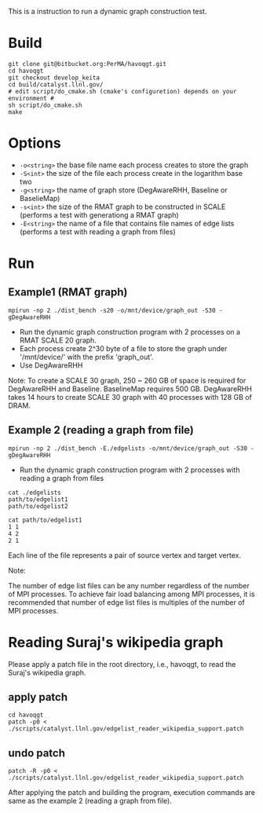 This is a instruction to run a dynamic graph construction test.

# Build
```
git clone git@bitbucket.org:PerMA/havoqgt.git
cd havoqgt
git checkout develop_keita
cd build/catalyst.llnl.gov/
# edit script/do_cmake.sh (cmake's configuretion) depends on your environment #
sh script/do_cmake.sh
make
```

# Options
+ `-o<string>`
	the base file name each process creates to store the graph
+ `-S<int>`
	the size of the file each process create in the logarithm base two
+ `-g<string>`
	the name of  graph store (DegAwareRHH, Baseline or BaselieMap)
+ `-s<int>`
	the size of the RMAT graph to be constructed in SCALE (performs a test with generationg a RMAT graph)
+ `-E<string>`
	the name of a file that contains file names of edge lists (performs a test with reading a graph from files)

# Run
## Example1 (RMAT graph)
```
mpirun -np 2 ./dist_bench -s20 -o/mnt/device/graph_out -S30 -gDegAwareRHH
```

* Run the dynamic graph construction program with 2 processes on a RMAT SCALE 20 graph.
* Each process create 2^30 byte of a file to store the graph under '/mnt/device/' with the prefix 'graph_out'.
* Use DegAwareRHH

Note: 
To create a SCALE 30 graph, 250 ~ 260 GB of space is required for DegAwareRHH and Baseline. BaselineMap requires 500 GB.
DegAwareRHH takes 14 hours to create SCALE 30 graph with 40 processes with 128 GB of DRAM.

## Example 2 (reading a graph from file)
```
mpirun -np 2 ./dist_bench -E./edgelists -o/mnt/device/graph_out -S30 -gDegAwareRHH
```
* Run the dynamic graph construction program with 2 processes with reading a graph from files
```
cat ./edgelists
path/to/edgelist1
path/to/edgelist2

cat path/to/edgelist1
1 1
4 2
2 1
```
Each line of the file represents a pair of source vertex and target vertex.

Note:

The number of edge list files can be any number regardless of the number of MPI processes.
To achieve fair load balancing among MPI processes, it is recommended that number of edge list files is multiples of the number of MPI processes.

# Reading Suraj's wikipedia graph
Please apply a patch file in the root directory, i.e., havoqgt, to read the Suraj's wikipedia graph.
## apply patch
```
cd havoqgt
patch -p0 < ./scripts/catalyst.llnl.gov/edgelist_reader_wikipedia_support.patch
```
## undo patch
```
patch -R -p0 < ./scripts/catalyst.llnl.gov/edgelist_reader_wikipedia_support.patch
```
After applying the patch and building the program, execution commands are same as the example 2 (reading a graph from file).

